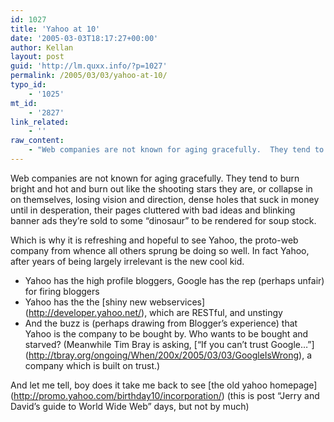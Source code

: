 ```yaml
---
id: 1027
title: 'Yahoo at 10'
date: '2005-03-03T18:17:27+00:00'
author: Kellan
layout: post
guid: 'http://lm.quxx.info/?p=1027'
permalink: /2005/03/03/yahoo-at-10/
typo_id:
    - '1025'
mt_id:
    - '2827'
link_related:
    - ''
raw_content:
    - "Web companies are not known for aging gracefully.  They tend to burn bright and hot and burn out like the shooting stars they are, or collapse in on themselves, losing vision and direction, dense holes that suck in money until in desperation, their pages cluttered with bad ideas and blinking banner ads they\\'re sold to some \\\"dinosaur\\\" to be rendered for soup stock.\n\nWhich is why it is refreshing and hopeful to see Yahoo, the proto-web company from whence all others sprung be doing so well.  In fact Yahoo, after years of being largely irrelevant is the new cool kid.\n\n* Yahoo has the high profile bloggers, Google has the rep (perhaps unfair) for firing bloggers\n* Yahoo has the the [shiny new webservices](http://developer.yahoo.net/), which are RESTful, and unstingy\n* And the buzz is (perhaps drawing from Blogger\\'s experience) that Yahoo is the company to be bought by.  Who wants to be bought and starved? (Meanwhile  Tim Bray is asking, [\\\"If you can\\'t trust Google...\\\"](http://tbray.org/ongoing/When/200x/2005/03/03/GoogleIsWrong), a company which is built on trust.)\n\nAnd let me tell, boy does it take me back to see [the old yahoo homepage](http://promo.yahoo.com/birthday10/incorporation/) (this is post \\\"Jerry and David\\'s guide to World Wide Web\\\" days, but not by much)"
---
```


Web companies are not known for aging gracefully. They tend to burn bright and hot and burn out like the shooting stars they are, or collapse in on themselves, losing vision and direction, dense holes that suck in money until in desperation, their pages cluttered with bad ideas and blinking banner ads they’re sold to some “dinosaur” to be rendered for soup stock.

Which is why it is refreshing and hopeful to see Yahoo, the proto-web company from whence all others sprung be doing so well. In fact Yahoo, after years of being largely irrelevant is the new cool kid.

- Yahoo has the high profile bloggers, Google has the rep (perhaps unfair) for firing bloggers
- Yahoo has the the \[shiny new webservices\](http://developer.yahoo.net/), which are RESTful, and unstingy
- And the buzz is (perhaps drawing from Blogger’s experience) that Yahoo is the company to be bought by. Who wants to be bought and starved? (Meanwhile Tim Bray is asking, \[“If you can’t trust Google…”\](http://tbray.org/ongoing/When/200x/2005/03/03/GoogleIsWrong), a company which is built on trust.)

And let me tell, boy does it take me back to see \[the old yahoo homepage\](http://promo.yahoo.com/birthday10/incorporation/) (this is post “Jerry and David’s guide to World Wide Web” days, but not by much)
